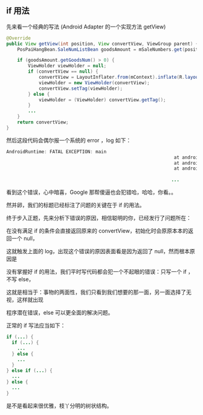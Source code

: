 ## if 用法



先来看一个经典的写法 (Android Adapter 的一个实现方法 getView)

```java
@Override
public View getView(int position, View convertView, ViewGroup parent) {
    PosPaiHangBean.SaleNumListBean goodsAmount = mSaleNumbers.get(position);

    if (goodsAmount.getGoodsNum() > 0) {
        ViewHolder viewHolder = null;
        if (convertView == null) {
            convertView = LayoutInflater.from(mContext).inflate(R.layout.item_ranking_salenumber, null);
            viewHolder = new ViewHolder(convertView);
            convertView.setTag(viewHolder);
        } else {
            viewHolder = (ViewHolder) convertView.getTag();
        }
        ...
    }
    return convertView;
}
```

然后这段代码会偶尔报一个系统的 error ，log 如下：

```java
AndroidRuntime: FATAL EXCEPTION: main                                                          java.lang.NullPointerException
                                                              at android.widget.AbsListView.obtainView(AbsListView.java:2161)
                                                              at android.widget.ListView.makeAndAddView(ListView.java:1831)
                                                              at android.widget.ListView.fillDown(ListView.java:674)
                                                              
                                                             ...
```
看到这个错误，心中暗喜，Google 那帮傻逼也会犯错哈，哈哈，你看。。

然并卵，我们的标题已经标注了问题的关键在于 if 的用法。

终于步入正题，先来分析下错误的原因，相信聪明的你，已经发行了问题所在：

在没有满足 if 的条件会直接返回原来的 convertView，初始化时会原原本本的返回一个 null，

这就触发上面的 log，出现这个错误的原因表面看是因为返回了 null，然而根本原因是

没有掌握好 if 的用法，我们平时写代码都会犯一个不起眼的错误：只写一个 if ，不写 else，

这就是相当于：事物的两面性，我们只看到我们想要的那一面，另一面选择了无视，这样就出现

程序潜在错误，else 可以更全面的解决问题。

正常的 if 写法应当如下：

```java
if (...) {
  if (...) {
    ...
  } else {
    ...
  }
} else if (...) {
  ...
} else {
  ...
}
```

是不是看起来很优雅，枝丫分明的树状结构。

